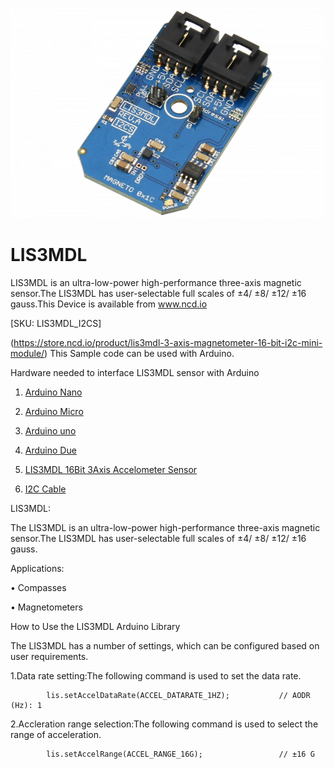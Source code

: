 
[![LIS3MDL](LIS3MDL_I2C.png)](https://store.ncd.io/product/lis3mdl-3-axis-magnetometer-16-bit-i2c-mini-module/)

# LIS3MDL

LIS3MDL is an ultra-low-power high-performance three-axis magnetic sensor.The LIS3MDL has user-selectable full scales of ±4/ ±8/ ±12/ ±16 gauss.This Device is available from www.ncd.io 

[SKU: LIS3MDL_I2CS]

(https://store.ncd.io/product/lis3mdl-3-axis-magnetometer-16-bit-i2c-mini-module/)
This Sample code can be used with Arduino.

Hardware needed to interface LIS3MDL sensor with Arduino

1. <a href="https://store.ncd.io/product/i2c-shield-for-arduino-nano/">Arduino Nano</a>

2. <a href="https://store.ncd.io/product/i2c-shield-for-arduino-micro-with-i2c-expansion-port/">Arduino Micro</a>

3. <a href="https://store.ncd.io/product/i2c-shield-for-arduino-uno/">Arduino uno</a>

4. <a href="https://store.ncd.io/product/dual-i2c-shield-for-arduino-due-with-modular-communications-interface/">Arduino Due</a>

5. <a href="https://store.ncd.io/product/lis3mdl-3-axis-magnetometer-16-bit-i2c-mini-module/">LIS3MDL 16Bit 3Axis Accelometer Sensor</a>

6. <a href="https://store.ncd.io/product/i%C2%B2c-cable/">I2C Cable</a>

LIS3MDL:

The LIS3MDL is an ultra-low-power high-performance three-axis magnetic sensor.The LIS3MDL has user-selectable full scales of ±4/ ±8/ ±12/ ±16 gauss.

Applications:

• Compasses

• Magnetometers

How to Use the LIS3MDL Arduino Library

The LIS3MDL has a number of settings, which can be configured based on user requirements.
          
1.Data rate setting:The following command is used to set the data rate.

            lis.setAccelDataRate(ACCEL_DATARATE_1HZ);           // AODR (Hz): 1
            
2.Accleration range selection:The following command is used to select the range of acceleration.

            lis.setAccelRange(ACCEL_RANGE_16G);                 // ±16 G
              
